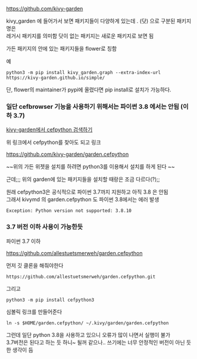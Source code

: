 https://github.com/kivy-garden

kivy_garden 에 들어가서 보면 패키지들이 다양하게 있는데 . (닷) 으로 구분된 패키지명은  
레거시 패키지를 의미함
닷이 없는 패키지는 새로운 패키지로 보면 됨

가든 패키지의 안에 있는 패키지들을 flower로 칭함

예
```
python3 -m pip install kivy_garden.graph --extra-index-url https://kivy-garden.github.io/simple/
```

단, flower의 maintainer가 pypi에 올렸다면 pip install로 설치가 가능하다. 


### 일단 cefbrowser 기능을 사용하기 위해서는 파이썬 3.8 에서는 안됨 (이하 3.7)

[kivy-garden에서 cefpython 검색하기](https://github.com/kivy-garden)

위 링크에서 cefpython를 찾아도 되고 링크

https://github.com/kivy-garden/garden.cefpython

~~위의 가든 위젯을 설치를 하려면 python3를 이용해서 설치를 하게 된다  ~~


근데;;; 위의 garden에 있는 패키지들을 설치할 때랑은 조금 다르다(?);;

원래 cefpython3은 공식적으로 파이썬 3.7까지 지원하고 아직 3.8 은 안됨   
그래서 kivymd 의 garden.cefpython 도 파이썬 3.8에서는 에러 발생   

```
Exception: Python version not supported: 3.8.10  
```


### 3.7 버전 이하  사용이 가능한듯 
파이썬 3.7 이하

https://github.com/allestuetsmerweh/garden.cefpython


먼저 깃 클론을 해줘야한다 
```
https://github.com/allestuetsmerweh/garden.cefpython.git
```

그리고 
```
python3 -m pip install cefpython3
```

심볼릭 링크를 만들어준다   
```
ln -s $HOME/garden.cefpython/ ~/.kivy/garden/garden.cefpython
```

그런데 일단 python 3.8을 사용하고 있으니 오류가 많이 나면서 실행이 불가  
3.7버전은 된다고 하는 듯 하니~ 될꺼 같으나.. 쓰기에는 너무 안정적인 버전이 아닌 듯 한 생각이 듬


